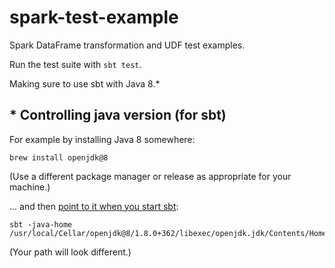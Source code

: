 # spark-test-example

Spark DataFrame transformation and UDF test examples.

Run the test suite with `sbt test`.

Making sure to use sbt with Java 8.*

## \* Controlling java version (for sbt)
For example by installing Java 8 somewhere:
```
brew install openjdk@8
```
(Use a different package manager or release as appropriate for your machine.)

... and then [point to it when you start sbt][sbt-java-home]:
```
sbt -java-home /usr/local/Cellar/openjdk@8/1.8.0+362/libexec/openjdk.jdk/Contents/Home/
```
(Your path will look different.)

[sbt-java-home]: https://users.scala-lang.org/t/telling-sbt-to-use-different-jdk-version/4608/5
